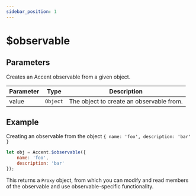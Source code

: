 ```yaml
---
sidebar_position: 1
---
```


# $observable

## Parameters

Creates an Accent observable from a given object. 

| Parameter            | Type     | Description                                       |
| -------------------- | -------- | ------------------------------------------------- |
| value                | `Object` | The object to create an observable from.          |

## Example

Creating an observable from the object `{ name: 'foo', description: 'bar' }`

```js
let obj = Accent.$observable({
    name: 'foo',
    description: 'bar'
});
```

This returns a `Proxy` object, from which you can modify and read members of the observable and use observable-specific functionality. 

